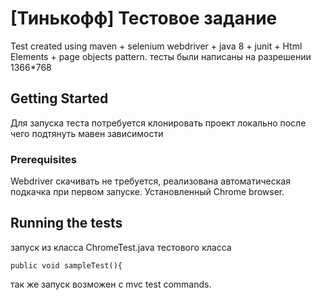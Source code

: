 # [Тинькофф] Тестовое задание

Test created using maven + selenium webdriver + java 8 + junit + Html Elements + page objects pattern. 
тесты были написаны на разрешении 1366*768

## Getting Started

Для запуска теста потребуется клонировать проект локально после чего подтянуть мавен зависимости


### Prerequisites

Webdriver скачивать не требуется, реализована автоматическая подкачка при первом запуске.
Установленный Chrome browser.
## Running the tests
запуск из класса ChromeTest.java тестового класса
```
public void sampleTest(){
```
так же запуск возможен с mvc test commands.

